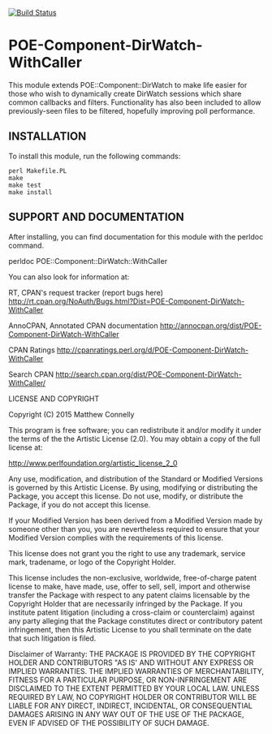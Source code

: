 [![Build Status](https://travis-ci.org/Maffsie/POE-Component-DirWatch-WithCaller.svg?branch=master)](https://travis-ci.org/Maffsie/POE-Component-DirWatch-WithCaller)

POE-Component-DirWatch-WithCaller
=================================

This module extends POE::Component::DirWatch to make life easier for those who wish to dynamically create DirWatch sessions which share common callbacks and filters. Functionality has also been included to allow previously-seen files to be filtered, hopefully improving poll performance.


INSTALLATION
------------

To install this module, run the following commands:

	perl Makefile.PL
	make
	make test
	make install

SUPPORT AND DOCUMENTATION
-------------------------

After installing, you can find documentation for this module with the
perldoc command.

perldoc POE::Component::DirWatch::WithCaller

You can also look for information at:

RT, CPAN's request tracker (report bugs here)
http://rt.cpan.org/NoAuth/Bugs.html?Dist=POE-Component-DirWatch-WithCaller

AnnoCPAN, Annotated CPAN documentation
http://annocpan.org/dist/POE-Component-DirWatch-WithCaller

CPAN Ratings
http://cpanratings.perl.org/d/POE-Component-DirWatch-WithCaller

Search CPAN
http://search.cpan.org/dist/POE-Component-DirWatch-WithCaller/


LICENSE AND COPYRIGHT

Copyright (C) 2015 Matthew Connelly

This program is free software; you can redistribute it and/or modify it
under the terms of the the Artistic License (2.0). You may obtain a
copy of the full license at:

http://www.perlfoundation.org/artistic_license_2_0

Any use, modification, and distribution of the Standard or Modified
Versions is governed by this Artistic License. By using, modifying or
distributing the Package, you accept this license. Do not use, modify,
or distribute the Package, if you do not accept this license.

If your Modified Version has been derived from a Modified Version made
by someone other than you, you are nevertheless required to ensure that
your Modified Version complies with the requirements of this license.

This license does not grant you the right to use any trademark, service
mark, tradename, or logo of the Copyright Holder.

This license includes the non-exclusive, worldwide, free-of-charge
patent license to make, have made, use, offer to sell, sell, import and
otherwise transfer the Package with respect to any patent claims
licensable by the Copyright Holder that are necessarily infringed by the
Package. If you institute patent litigation (including a cross-claim or
counterclaim) against any party alleging that the Package constitutes
direct or contributory patent infringement, then this Artistic License
to you shall terminate on the date that such litigation is filed.

Disclaimer of Warranty: THE PACKAGE IS PROVIDED BY THE COPYRIGHT HOLDER
AND CONTRIBUTORS "AS IS' AND WITHOUT ANY EXPRESS OR IMPLIED WARRANTIES.
THE IMPLIED WARRANTIES OF MERCHANTABILITY, FITNESS FOR A PARTICULAR
PURPOSE, OR NON-INFRINGEMENT ARE DISCLAIMED TO THE EXTENT PERMITTED BY
YOUR LOCAL LAW. UNLESS REQUIRED BY LAW, NO COPYRIGHT HOLDER OR
CONTRIBUTOR WILL BE LIABLE FOR ANY DIRECT, INDIRECT, INCIDENTAL, OR
CONSEQUENTIAL DAMAGES ARISING IN ANY WAY OUT OF THE USE OF THE PACKAGE,
EVEN IF ADVISED OF THE POSSIBILITY OF SUCH DAMAGE.

